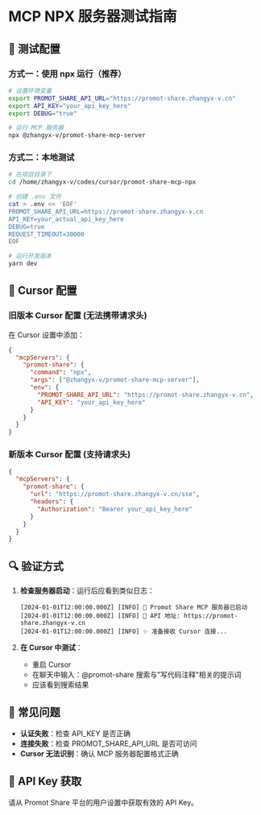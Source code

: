 # MCP NPX 服务器测试指南

## 🧪 测试配置

### 方式一：使用 npx 运行（推荐）

```bash
# 设置环境变量
export PROMOT_SHARE_API_URL="https://promot-share.zhangyx-v.cn"
export API_KEY="your_api_key_here"
export DEBUG="true"

# 运行 MCP 服务器
npx @zhangyx-v/promot-share-mcp-server
```

### 方式二：本地测试

```bash
# 在项目目录下
cd /home/zhangyx-v/codes/cursor/promot-share-mcp-npx

# 创建 .env 文件
cat > .env << 'EOF'
PROMOT_SHARE_API_URL=https://promot-share.zhangyx-v.cn
API_KEY=your_actual_api_key_here
DEBUG=true
REQUEST_TIMEOUT=30000
EOF

# 运行开发版本
yarn dev
```

## 🔧 Cursor 配置

### 旧版本 Cursor 配置 (无法携带请求头)

在 Cursor 设置中添加：

```json
{
  "mcpServers": {
    "promot-share": {
      "command": "npx",
      "args": ["@zhangyx-v/promot-share-mcp-server"],
      "env": {
        "PROMOT_SHARE_API_URL": "https://promot-share.zhangyx-v.cn",
        "API_KEY": "your_api_key_here"
      }
    }
  }
}
```

### 新版本 Cursor 配置 (支持请求头)

```json
{
  "mcpServers": {
    "promot-share": {
      "url": "https://promot-share.zhangyx-v.cn/sse",
      "headers": {
        "Authorization": "Bearer your_api_key_here"
      }
    }
  }
}
```

## 🔍 验证方式

1. **检查服务器启动**：运行后应看到类似日志：
   ```
   [2024-01-01T12:00:00.000Z] [INFO] 🚀 Promot Share MCP 服务器已启动
   [2024-01-01T12:00:00.000Z] [INFO] 📡 API 地址: https://promot-share.zhangyx-v.cn
   [2024-01-01T12:00:00.000Z] [INFO] ✨ 准备接收 Cursor 连接...
   ```

2. **在 Cursor 中测试**：
   - 重启 Cursor
   - 在聊天中输入：@promot-share 搜索与"写代码注释"相关的提示词
   - 应该看到搜索结果

## 🐛 常见问题

- **认证失败**：检查 API_KEY 是否正确
- **连接失败**：检查 PROMOT_SHARE_API_URL 是否可访问
- **Cursor 无法识别**：确认 MCP 服务器配置格式正确

## 📝 API Key 获取

请从 Promot Share 平台的用户设置中获取有效的 API Key。 
